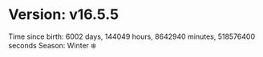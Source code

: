 # Version: v16.5.5
Time since birth: 6002 days, 144049 hours, 8642940 minutes, 518576400 seconds
Season: Winter ❄️
